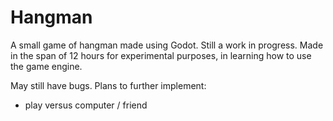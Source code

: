 # Hangman
A small game of hangman made using Godot. Still a work in progress.
Made in the span of 12 hours for experimental purposes, in learning how to use the game engine.

May still have bugs.
Plans to further implement:
  - play versus computer / friend
